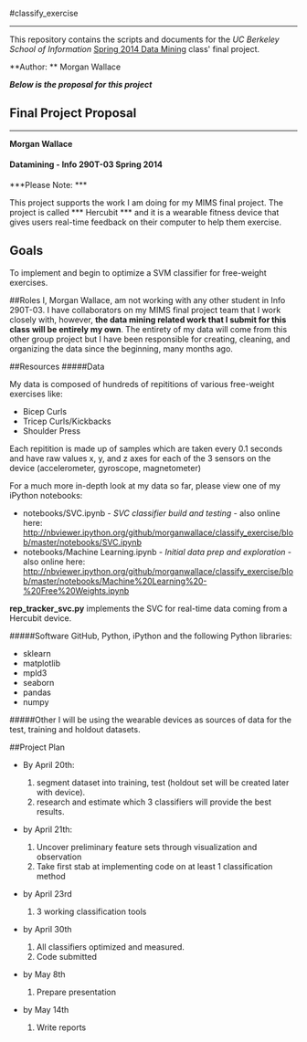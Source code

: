 #classify_exercise

---

This repository contains the scripts and documents for the *UC Berkeley School of Information* [Spring 2014 Data Mining](http://www.ischool.berkeley.edu/courses/i290t-dma) class' final project.

**Author: ** Morgan Wallace

***Below is the proposal for this project***



## Final Project Proposal
---
**Morgan Wallace**
#### Datamining - Info 290T-03 Spring 2014

***Please Note:  *** 

This project supports the work I am doing for my MIMS final project. The project is called *** Hercubit *** and it is a wearable fitness device that gives users real-time feedback on their computer to help them exercise. 

## Goals
To implement and begin to optimize a SVM classifier for free-weight exercises.

##Roles
I, Morgan Wallace, am not working with any other student in Info 290T-03. I have collaborators on my MIMS final project team that I work closely with, however, **the data mining related work that I submit for this class will be entirely my own**. The entirety of my data will come from this other group project but I have been responsible for creating, cleaning, and organizing the data since the beginning, many months ago.

##Resources
#####Data

My data is composed of hundreds of repititions of various free-weight exercises like:

* Bicep Curls
* Tricep Curls/Kickbacks
* Shoulder Press

Each repitition is made up of samples which are taken every 0.1 seconds and have raw values x, y, and z axes for each of the 3 sensors on the device (accelerometer, gyroscope, magnetometer)


For a much more in-depth look at my data so far, please view one of my iPython notebooks:

* notebooks/SVC.ipynb - *SVC classifier build and testing* - also online here: <http://nbviewer.ipython.org/github/morganwallace/classify_exercise/blob/master/notebooks/SVC.ipynb>
* notebooks/Machine Learning.ipynb - *Initial data prep and exploration* - also online here: <http://nbviewer.ipython.org/github/morganwallace/classify_exercise/blob/master/notebooks/Machine%20Learning%20-%20Free%20Weights.ipynb>


**rep_tracker_svc.py** implements the SVC for real-time data coming from a Hercubit device.



#####Software
GitHub, Python, iPython and the following Python libraries:

* sklearn 
* matplotlib 
* mpld3
* seaborn
* pandas
* numpy

#####Other
I will be using the wearable devices as sources of data for the test, training and holdout datasets.

##Project Plan
* By April 20th:

	1. segment dataset into training, test (holdout set will be created later with device).
	2. research and estimate which 3 classifiers will provide the best results.
* by April 21th:
	1. Uncover preliminary feature sets through visualization and observation
	2. Take first stab at implementing code on at least 1 classification method
* by April 23rd
	1. 3 working classification tools
* by April 30th
	1. All classifiers optimized and measured.
	2. Code submitted
* by May 8th
	1. Prepare presentation
* by May 14th
	1. Write reports